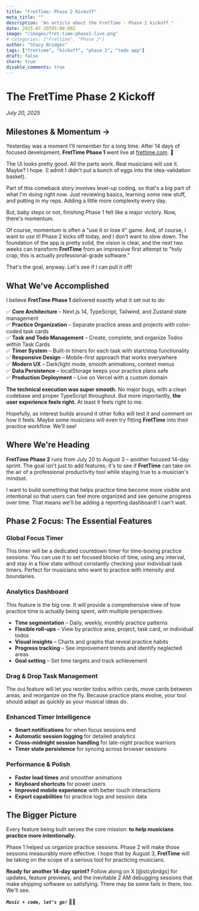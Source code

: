 ```yaml
---
title: "FretTime: Phase 2 Kickoff"
meta_title: ""
description: "An article about the FretTime - Phase 2 kickoff."
date: 2025-07-20T05:00:00Z
image: "/images/fret-time-phase1-live.png"
# categories: ["Frettime", "Phase 2"]
author: "Stacy Bridges"
tags: ["frettime", "kickoff", "phase 2", "todo app"]
draft: false
share: true
disable_comments: true
---
```


# The FretTime Phase 2 Kickoff

_July 20, 2025_

## Milestones & Momentum ->

Yesterday was a moment I'll remember for a long time. After 14 days of focused development, **FretTime Phase 1** went live at [frettime.com](https://www.frettime.com). 🎉

The UI looks pretty good. All the parts work. Real musicians will use it. Maybe? I hope. (I admit I didn't put a bunch of eggs into the idea-validation basket).

Part of this comeback story involves level-up coding, so that's a big part of what I'm doing right now. Just reviewing basics, learning some new stuff, and putting in my reps. Adding a little more complexity every day.

But, baby steps or not, finishing Phase 1 felt like a major victory. Now, there's momentum.

Of course, momentum is often a "use it or lose it" game. And, of course, I want to _use_ it! Phase 2 kicks off today, and I don't want to slow down. The foundation of the app is pretty solid, the vision is clear, and the next two weeks can transform **FretTime** from an impressive first attempt to "holy crap, this is actually professional-grade software."

That's the goal, anyway. Let's see if I can pull it off!

## What We've Accomplished

I believe **FretTime Phase 1** delivered exactly what it set out to do:

✅ **Core Architecture** – Next.js 14, TypeScript, Tailwind, and Zustand state management  
✅ **Practice Organization** – Separate practice areas and projects with color-coded task cards  
✅ **Task and Todo Management** – Create, complete, and organize Todos within Task Cards  
✅ **Timer System** – Built-in timers for each task with start/stop functionality  
✅ **Responsive Design** – Mobile-first approach that works everywhere  
✅ **Modern UX** – Dark/light mode, smooth animations, context menus  
✅ **Data Persistence** – localStorage keeps your practice plans safe  
✅ **Production Deployment** – Live on Vercel with a custom domain

**The technical execution was super smooth.** No major bugs, with a clean codebase and proper TypeScript throughout. But more importantly, **the user experience feels right.** At least it feels right to me.

Hopefully, as interest builds around it other folks will test it and comment on how it feels. Maybe some musicians will even try fitting **FretTime** into their practice workflow. We'll see!

## Where We're Heading

**FretTime Phase 2** runs from July 20 to August 3 – another focused 14-day sprint. The goal isn't just to add features; it's to see if **FretTime** can take on the air of a professional productivity tool while staying true to a musician's mindset.

I want to build something that helps practice time become more visible and intentional so that users can feel more organized and see genuine progress over time. That means we'll be adding a reporting dashboard! I can't wait.

## Phase 2 Focus: The Essential Features

### **Global Focus Timer**

This timer will be a dedicated countdown timer for time-boxing practice sessions. You can use it to set focused blocks of time, using any interval, and stay in a flow state without constantly checking your individual task timers. Perfect for musicians who want to practice with intensity and boundaries.

### **Analytics Dashboard**

This feature is the big one. It will provide a comprehensive view of how practice time is actually being spent, with multiple perspectives:

- **Time segmentation** – Daily, weekly, monthly practice patterns
- **Flexible roll-ups** – View by practice area, project, task card, or individual todos
- **Visual insights** – Charts and graphs that reveal practice habits
- **Progress tracking** – See improvement trends and identify neglected areas
- **Goal setting** – Set time targets and track achievement

### **Drag & Drop Task Management**

The `dnd` feature will let you reorder todos within cards, move cards between areas, and reorganize on the fly. Because practice plans evolve, your tool should adapt as quickly as your musical ideas do.

### **Enhanced Timer Intelligence**

- **Smart notifications** for when focus sessions end
- **Automatic session logging** for detailed analytics
- **Cross-midnight session handling** for late-night practice warriors
- **Timer state persistence** for syncing across browser sessions

### **Performance & Polish**

- **Faster load times** and smoother animations
- **Keyboard shortcuts** for power users
- **Improved mobile experience** with better touch interactions
- **Export capabilities** for practice logs and session data

## The Bigger Picture

Every feature being built serves the core mission: **to help musicians practice more intentionally.**

Phase 1 helped us organize practice sessions. Phase 2 will make those sessions measurably more effective. I hope that by August 3, **FretTime** will be taking on the scope of a serious tool for practicing musicians.

**Ready for another 14-day sprint?** Follow along on X [@stcybrdgs] for updates, feature previews, and the inevitable 2 AM debugging sessions that make shipping software so satisfying. There may be some fails in there, too. We'll see.

**_`Music + code, let’s go!`_** 🎸🚀
